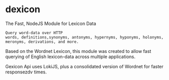 # dexicon
The Fast, NodeJS Module for Lexicon Data

    Query word-data over HTTP
    words, definitions,synonyms, antonyms, hypernyms, hyponyms, holonyms, meronyms, derivations, and more.
    
Based on the Wordnet Lexicon, this module was created to allow fast querying of English lexicon-data across multiple applications.

Gexicon Api uses LokiJS, plus a consolidated version of Wordnet for faster responsezdv times.



  
